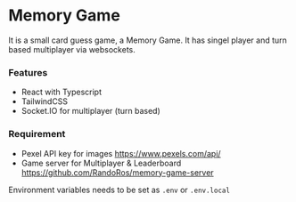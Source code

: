 # Memory Game

It is a small card guess game, a Memory Game. It has singel player and turn based multiplayer via websockets.

### Features
- React with Typescript
- TailwindCSS
- Socket.IO for multiplayer (turn based)

### Requirement
- Pexel API key for images https://www.pexels.com/api/
- Game server for Multiplayer & Leaderboard https://github.com/RandoRos/memory-game-server

Environment variables needs to be set as `.env` or `.env.local`
